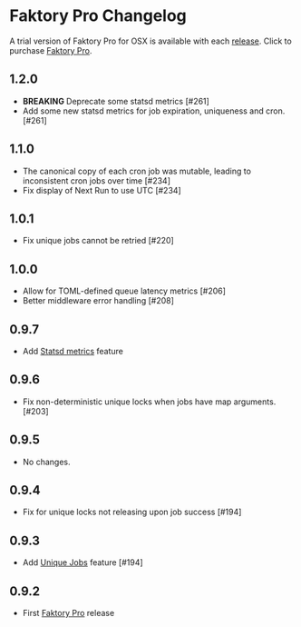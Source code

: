 # Faktory Pro Changelog

A trial version of Faktory Pro for OSX is available with each [release](/contribsys/faktory/releases/).
Click to purchase [Faktory Pro](https://billing.contribsys.com/fpro/).

## 1.2.0

- **BREAKING** Deprecate some statsd metrics [#261]
- Add some new statsd metrics for job expiration, uniqueness and cron. [#261]

## 1.1.0

- The canonical copy of each cron job was mutable, leading to
  inconsistent cron jobs over time [#234]
- Fix display of Next Run to use UTC [#234]

## 1.0.1

- Fix unique jobs cannot be retried [#220]

## 1.0.0

- Allow for TOML-defined queue latency metrics [#206]
- Better middleware error handling [#208]

## 0.9.7

- Add [Statsd metrics](/contribsys/faktory/wiki/Pro-Metrics) feature

## 0.9.6

- Fix non-deterministic unique locks when jobs have map arguments. [#203]

## 0.9.5

- No changes.

## 0.9.4

- Fix for unique locks not releasing upon job success [#194]

## 0.9.3

- Add [Unique Jobs](/contribsys/faktory/wiki/Pro-Unique_Jobs) feature [#194]

## 0.9.2

- First [Faktory Pro](https://contribsys.com/faktory) release

